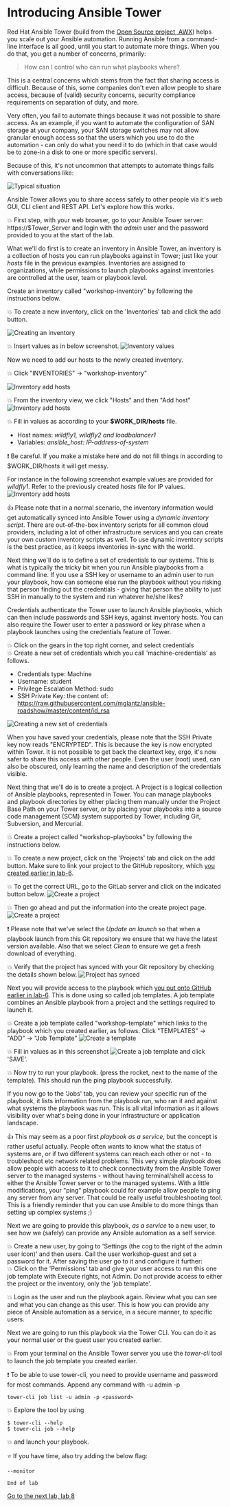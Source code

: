 # Introducing Ansible Tower

Red Hat Ansible Tower (build from the [Open Source project, AWX](https://github.com/ansible/awx)) helps you scale out your Ansible automation. Running Ansible from a command-line interface is all good, until you start to automate more things. When you do that, you get a number of concerns, primarily:

>How can I control who can run what playbooks where?

This is a central concerns which stems from the fact that sharing access is difficult. Because of this, some companies don't even allow people to share access, because of (valid) security concerns, security compliance requirements on separation of duty, and more.

Very often, you fail to automate things because it was not possible to share access. As an example, if you want to automate
the configuration of SAN storage at your company, your SAN storage switches may not allow granular enough access so that the users which you use to do the automation - can only do what you need it to do (which in that case would be to zone-in a disk to one or more specific servers).

Because of this, it's not uncommon that attempts to automate things fails with conversations like:

![Typical situation](../../content/images/you-cannot-have-access.png)

Ansible Tower allows you to share access safely to other people via it's web GUI, CLI client and REST API. Let's explore how this works.

:boom: First step, with your web browser, go to your Ansible Tower server: https://$Tower_Server and login with the _admin_ user and the password provided to you at the start of the lab.

What we'll do first is to create an inventory in Ansible Tower, an inventory is a collection of hosts you can run playbooks against in Tower; just like your *hosts* file in the previous examples. Inventories are assigned to organizations, while permissions to launch playbooks against inventories are controlled at the user, team or playbook level.

Create an inventory called "workshop-inventory" by following the instructions below.

:boom: To create a new inventory, click on the 'Inventories' tab and click the add button.

![Creating an inventory](../../content/images/create-new-inventory.png)

:boom: Insert values as in below screenshot.
![Inventory values](../../content/images/inventory-values.png)

Now we need to add our hosts to the newly created inventory.

:boom: Click "INVENTORIES" -> "workshop-inventory"

![Inventory add hosts](../../content/images/inventory-add-hosts.png)

:boom: From the inventory view, we click "Hosts" and then "Add host"
![Inventory add hosts](../../content/images/inventory-add-hosts-ii.png)

:boom: Fill in values as according to your **$WORK_DIR/hosts** file.
* Host names: _wildfly1, wildfly2 and loadbalancer1_
* Variables: _ansible_host: IP-address-of-system_

:exclamation: Be careful. If you make a mistake here and do not fill things in according to $WORK_DIR/hosts it will get messy.

For instance in the following screenshot example values are provided for *wildfly1*. Refer to the previously created *hosts* file for IP values.
![Inventory add hosts](../../content/images/inventory-add-hosts-iii.png)

 :thumbsup: Please note that in a normal scenario, the inventory information would get automatically synced into Ansible Tower using a _dynamic inventory script_. There are out-of-the-box inventory scripts for all common cloud providers, including a lot of other infrastructure services and you can create your own custom inventory scripts as well. To use dynamic inventory scripts is the best practice, as it keeps inventories in-sync with the world.

Next thing we'll do is to define a set of credentials to our systems. This is what is typically the tricky bit when you run Ansible playbooks from a command line. If you use a SSH key or username to an admin user to run your playbook, how can someone else run the playbook without you risking that person finding out the credentials - giving that person the ability to just SSH in manually to the system and run whatever he/she likes?

Credentials authenticate the Tower user to launch Ansible playbooks, which can then include passwords and SSH keys, against inventory hosts. You can also require the Tower user to enter a password or key phrase when a playbook launches using the credentials feature of Tower.

:boom: Click on the gears in the top right corner, and select credentials\
:boom: Create a new set of credentials which you call 'machine-credentials' as follows.
* Credentials type: Machine
* Username: student
* Privilege Escalation Method: sudo
* SSH Private Key: the content of: https://raw.githubusercontent.com/mglantz/ansible-roadshow/master/content/id_rsa

 ![Creating a new set of credentials](../../content/images/credentials-create.png)

When you have saved your credentials, please note that the SSH Private key now reads "ENCRYPTED". This is because the key is now encrypted within Tower. It is not possible to get back the cleartext key, ergo, it's now safer to share this access with other people. Even the user (root) used, can also be obscured, only learning the name and description of the credentials visible.

Next thing that we'll do is to create a project. A Project is a logical collection of Ansible playbooks, represented in Tower.
You can manage playbooks and playbook directories by either placing them manually under the Project Base Path on your Tower server, or by placing your playbooks into a source code management (SCM) system supported by Tower, including Git, Subversion, and Mercurial.

:boom: Create a project called "workshop-playbooks" by following the instructions below.

:boom: To create a new project, click on the 'Projects' tab and click on the add button. Make sure to link your project to the GitHub repository, which [you created earlier in lab-6](https://github.com/mglantz/ansible-roadshow/tree/master/labs/lab-6). 

:boom: To get the correct URL, go to the GitLab server and click on the indicated button below.
![Create a project](../../content/images/copy-gitlab-url.png)

:boom: Then go ahead and put the information into the create project page.
![Create a project](../../content/images/create-project.png)

:exclamation: Please note that we've select the _Update on launch_ so that when a playbook launch from this Git repository we ensure that we have the latest version available. Also that we select _Clean_ to ensure we get a fresh download of everything.

:boom: Verify that the project has synced with your Git repository by checking the details shown below.
![Project has synced](../../content/images/project-synced.png)

Next you will provide access to the playbook which [you put onto GitHub earlier in lab-6](https://github.com/mglantz/ansible-roadshow/tree/master/labs/lab-6). This is done using so called job templates. A job template combines an Ansible playbook from a project and the settings required to launch it.

:boom: Create a job template called "workshop-template" which links to the playbook which you created earlier, as follows. Click "TEMPLATES" -> "ADD" -> "Job Template"
![Create a template](../../content/images/create-template.png)

:boom: Fill in values as in this screenshot
![Create a job template](../../content/images/create-template-ii.png)
and click 'SAVE'.

:boom: Now try to run your playbook. (press the rocket, next to the name of the template). This should run the ping playbook successfully. 

If you now go to the 'Jobs' tab, you can review your specific run of the playbook, it lists information from the playbook run, who ran it and against what systems the playbook was run. This is all vital information as it allows visibility over what's being done in your infrastructure or application landscape.

:thumbsup: This may seem as a poor first _playbook as a service_, but the concept is rather useful actually. People often wants to know what the status of systems are, or if two different systems can reach each other or not - to troubleshoot etc network related problems. This very simple playbook does allow people with access to it to check connectivity from the Ansible Tower server to the managed systems - without having terminal/shell access to either the Ansible Tower server or to the managed systems. With a little modifications, your "ping" playbook could for example allow people to ping any server from any server. That could be really useful troubleshooting tool. This is a friendly reminder that you can use Ansible to do more things than setting up complex systems ;)

Next we are going to provide this playbook, _as a service_ to a new user, to see how we (safely) can provide any Ansible automation as a self service.

:boom: Create a new user, by going to 'Settings (the cog to the right of the admin user icon)' and then users. Call the user workshop-guest and set a password for it. After saving the user go to it and configure it further:\
:boom: Click on the 'Permissions' tab and give your user access to run this one job template with Execute rights, not Admin. Do not provide access to either the project or the inventory, only the 'job template'.

:boom: Login as the user and run the playbook again. Review what you can see and what you can change as this user. This is how you can provide any piece of Ansible automation as a service, in a secure manner, to specific users.

Next we are going to run this playbook via the Tower CLI. You can do it as your normal user or the guest user you created earlier.

:boom: From your terminal on the Ansible Tower server you use the _tower-cli_ tool to launch the job template you created earlier.

:exclamation: To be able to use tower-cli, you need to provide username and password for most commands. Append any command with -u admin -p <password>
```
tower-cli job list -u admin -p <password>
```

:boom: Explore the tool by using
```
$ tower-cli --help
$ tower-cli job --help
```
:boom: and launch your playbook.

:star: If you have time, also try adding the below flag:
```
--monitor
```

```
End of lab
```
[Go to the next lab, lab 8](../lab-8/README.md)
